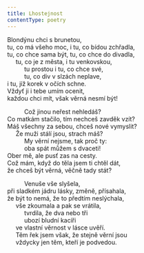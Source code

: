 ```yaml
---
title: Lhostejnost
contentType: poetry
---
```


<section>

Blondýnu chci s brunetou,  
tu, co má všeho moc, i tu, co bídou zchřadla,  
tu, co chce sama být, tu, co chce do divadla,  
     tu, co je z města, i tu venkovskou,  
          tu prostou i tu, co chce své,  
          tu, co div v slzách neplave,  
i tu, jíž korek v očích schne.  
Vždyť ji i tebe umím ocenit,  
každou chci mít, však věrná nesmí být!

</section>

<section>

          Což jinou neřest nehledáš?  
Co matkám stačilo, tím nechceš zavděk vzít?  
Máš všechny za sebou, chceš nové vymyslit?  
     Že muži stálí jsou, strach máš?  
          My věrní nejsme, tak proč ty:  
          oba spát můžem s dvaceti!  
Ober mě, ale pusť zas na cesty.  
Což mám, když do těla jsem ti chtěl dát,  
že chceš být věrná, věčně tady stát?

</section>

<section>

          Venuše vše slyšela,  
při sladkém jádru lásky, změně, přísahala,  
že být to nemá, že to předtím neslýchala,  
     vše zkoumala a pak se vrátila,  
          tvrdila, že dva nebo tři  
          ubozí bludní kacíři  
     ve vlastní věrnost v lásce uvěří.  
     Těm řek jsem však, že stejně věrní jsou  
     vždycky jen těm, kteří je podvedou.

</section>
